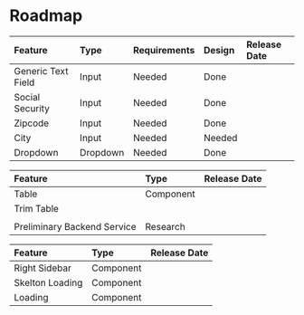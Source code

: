 # Roadmap

| Feature | Type | Requirements | Design | Release Date |
| :--- | :--- | :--- | :--- | :--- |
| Generic Text Field | Input | Needed | Done |  |
| Social Security | Input | Needed | Done |  |
| Zipcode  | Input | Needed | Done |  |
| City  | Input | Needed | Needed |  |
| Dropdown | Dropdown | Needed | Done |  |

| Feature | Type | Release Date |
| :--- | :--- | :--- |
| Table | Component |  |
| Trim Table |  |  |
|  |  |  |
| Preliminary Backend Service | Research |  |

| Feature | Type | Release Date |
| :--- | :--- | :--- |
| Right Sidebar | Component |  |
| Skelton Loading | Component |  |
| Loading | Component |  |

